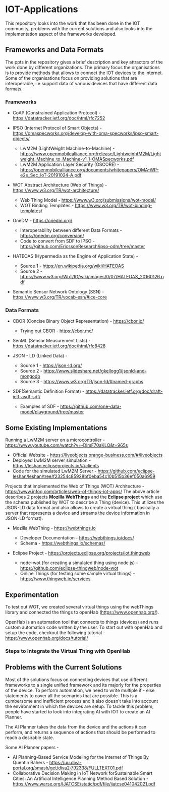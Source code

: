 # IOT-Applications

This repository looks into the work that has been done in the IOT community, problems with the current solutions and also looks into the implementation aspect of the frameworks developed.

## Frameworks and Data Formats
The ppts in the repository gives a brief description and key attractors of the work done by different organizations. The primary focus the organisations is to provide methods that allows to connect the IOT devices to the internet. Some of the organisations focus on providing solutions that are interoperable, i.e support data of various devices that have different data formats.

### Frameworks 

- CoAP (Constrained Application Protocol) - https://datatracker.ietf.org/doc/html/rfc7252
- IPSO (Internet Protocol of Smart Objects) - https://omaspecworks.org/develop-with-oma-specworks/ipso-smart-objects/
  - LwM2M (LightWeight Machine-to-Machine) - https://www.openmobilealliance.org/release/LightweightM2M/Lightweight_Machine_to_Machine-v1_1-OMASpecworks.pdf
  - LwM2M Application Layer Security (OSCORE) - https://openmobilealliance.org/documents/whitepapers/OMA-WP-e2e_Sec_IoT-20191024-A.pdf
    
- WOT Abstract Architecture (Web of Things) - https://www.w3.org/TR/wot-architecture/
  - Web Thing Model - https://www.w3.org/submissions/wot-model/
  - WOT Binding Templates - https://www.w3.org/TR/wot-binding-templates/
    
- OneDM - https://onedm.org/
  - Interoperability between different Data Formats - https://onedm.org/conversion/
  - Code to convert from SDF to IPSO - https://github.com/EricssonResearch/ipso-odm/tree/master
    
- HATEOAS (Hypermedia as the Engine of Application State) -
  - Source 1 - https://en.wikipedia.org/wiki/HATEOAS
  - Source 2 - https://www.w3.org/WoT/IG/wiki/images/0/07/HATEOAS_20160126.pdf

- Semantic Sensor Network Ontology (SSN) - https://www.w3.org/TR/vocab-ssn/#ice-core

### Data Formats

- CBOR (Concise Binary Object Representation) - https://cbor.io/
  - Trying out CBOR - https://cbor.me/

- SenML (Sensor Measurement Lists) - https://datatracker.ietf.org/doc/html/rfc8428
- JSON - LD (Linked Data) - 
  - Source 1 - https://json-ld.org/
  - Source 2 - https://www.slideshare.net/gkellogg1/jsonld-and-mongodb
  - Source 3 - https://www.w3.org/TR/json-ld/#named-graphs

- SDF(Semantic Definition Format) - https://datatracker.ietf.org/doc/draft-ietf-asdf-sdf/
  - Examples of SDF - https://github.com/one-data-model/playground/tree/master

## Some Existing Implementations

Running a LwM2M server on a microcontroller - https://www.youtube.com/watch?v=-DlmF70aKLQ&t=965s
  - Official Website -  https://liveobjects.orange-business.com/#/liveobjects
  - Deployed LwM2M server simulation - https://leshan.eclipseprojects.io/#/clients
  - Code for the simulated LwM2M Server - https://github.com/eclipse-leshan/leshan/tree/f23254c85928bf0eba54c10b515b36ef050a6959
    
Projects that implemented the Web of Things (WOT) Architecture -  https://www.infoq.com/articles/web-of-things-iot-apps/ 
The above article describes 2 projects **Mozilla WebThings** and the **Eclipse project** which use the schema published by WOT to describe a Thing (device). This utilizes the JSON-LD data format and also allows to create a virtual thing ( basically a server that represents a device and streams the device information in JSON-LD format).

- Mozilla WebThing - https://webthings.io
  - Developer Documentation - https://webthings.io/docs/
  - Schema - https://webthings.io/schemas/
 
- Eclipse Project - https://projects.eclipse.org/projects/iot.thingweb
  - node-wot (for creating a simulated thing using node js) - https://github.com/eclipse-thingweb/node-wot
  - Online Things (for testing some sample virtual things) - https://www.thingweb.io/services
 
## Experimentation 

To test out WOT, we created several virtual things using the webThings library and connected the things to openHab (https://www.openhab.org/).

OpenHab is an automation tool that connects to things (devices) and runs custom automation code written by the user. To start out with openHab and setup the code, checkout the following tutorial - https://www.openhab.org/docs/tutorial/

### Steps to Integrate the Virtual Thing with OpenHab 


## Problems with the Current Solutions

Most of the solutions focus on connecting devices that use different frameworks to a single unified framework and its majorly for the properties of the device. To perform automation, we need to write multiple if - else statements to cover all the scenarios that are possible. This is a cumbersome and inefficient process and it also doesn't take into account the environment in which the devices are setup. To tackle this problem, people have started to look into integrating AI with IOT to create an AI Planner.

The AI Planner takes the data from the device and the actions it can perform, and returns a sequence of actions that should be performed to reach a desirable state.

Some AI Planner papers - 

  - AI Planning-Based Service Modeling for the Internet of Things By Quentin Bahers -  https://uu.diva-portal.org/smash/get/diva2:792338/FULLTEXT01.pdf
  - Collaborative Decision Making in IoT Network forSustainable Smart Cities: An Artificial Intelligence Planning Method Based Solution - https://www.warse.org/IJATCSE/static/pdf/file/ijatcse041042021.pdf
